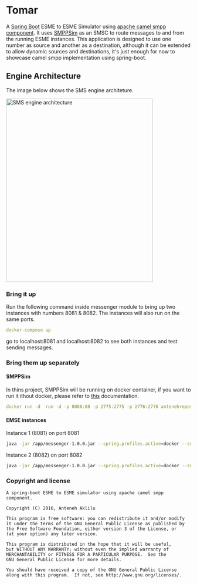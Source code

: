 # Tomar 

A [Spring Boot](https://projects.spring.io/spring-boot/) ESME to ESME Simulator using [apache camel smpp component](http://camel.apache.org/smpp.html). It uses [SMPPSim](http://www.seleniumsoftware.com/user-guide.htm) as an SMSC to route messages to and from the running ESME instances. This application is designed to use one number as source and another as a destination, although it can be extended to allow dynamic sources and destinations, it's just enough for now to showcase camel smpp implementation using spring-boot.

## Engine Architecture
The image below shows the SMS engine architeture.

<img src="http://drive.google.com/uc?export=view&id=0B78cWOygph6QT01mUWgxZWZ6UjA" alt="SMS engine architecture" width="400" height="500">

### Bring it up
Run the following command inside messenger module to bring up two instances with numbers 8081 & 8082. The instances will also run on the same ports.

```yaml 
docker-compose up 
```
go to localhost:8081 and localhost:8082 to see both instances and test sending messages.

### Bring them up separately
#### SMPPSim
In thins project, SMPPSim will be running on docker container, if you want to run it ithout docker, please refer to [this](http://www.seleniumsoftware.com/user-guide.htm) documentation.

```yaml 
docker run -d  run -d -p 8088:88 -p 2775:2775 -p 2776:2776 antenehrepos/docker-smppsim
```

#### EMSE instances
Instance 1 (8081) on port 8081
```bash 
java -jar /app/messenger-1.0.0.jar --spring.profiles.active=docker --smpp.address-range='^(\d{3})(8081)' --smpp.origin=8081 --smpp.destination=8082 --smpp.username=smppclient1 --smpp.password=password
```
Instance 2 (8082) on port 8082
```bash
java -jar /app/messenger-1.0.0.jar --spring.profiles.active=docker --smpp.address-range='^(\d{3})(8082)' --smpp.origin=8082 --smpp.destination=8081 --smpp.username=smppclient2 --smpp.password=password
```

### Copyright and license
    A spring-boot ESME to ESME simulator using apache camel smpp component.

    Copyright (C) 2016, Anteneh Aklilu

    This program is free software: you can redistribute it and/or modify
    it under the terms of the GNU General Public License as published by
    the Free Software Foundation, either version 3 of the License, or
    (at your option) any later version.

    This program is distributed in the hope that it will be useful,
    but WITHOUT ANY WARRANTY; without even the implied warranty of
    MERCHANTABILITY or FITNESS FOR A PARTICULAR PURPOSE.  See the
    GNU General Public License for more details.

    You should have received a copy of the GNU General Public License
    along with this program.  If not, see http://www.gnu.org/licenses/.
